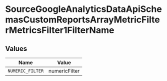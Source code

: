 # SourceGoogleAnalyticsDataApiSchemasCustomReportsArrayMetricFilterMetricsFilter1FilterName


## Values

| Name             | Value            |
| ---------------- | ---------------- |
| `NUMERIC_FILTER` | numericFilter    |